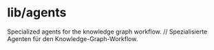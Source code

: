 # lib/agents

Specialized agents for the knowledge graph workflow. // Spezialisierte Agenten für den Knowledge-Graph-Workflow.
